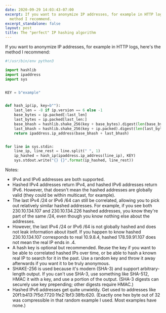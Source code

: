```yaml
---
date: 2020-09-29 14:03:43-07:00
excerpt: If you want to anonymize IP addresses, for example in HTTP logs, here's the
  method I recommend.
excerpt_standalone: false
layout: post
title: The "perfect" IP hashing algorithm
---
```

If you want to anonymize IP addresses, for example in HTTP logs, here's the method I recommend:

```python
#!/usr/bin/env python3

import hashlib
import ipaddress
import sys


KEY = b"example"


def hash_ip(ip, key=b""):
    last_len = -8 if ip.version == 6 else -1
    base_bytes = ip.packed[:last_len]
    last_bytes = ip.packed[last_len:]
    base_bhash = hashlib.shake_256(key + base_bytes).digest(len(base_bytes))
    last_bhash = hashlib.shake_256(key + ip.packed).digest(len(last_bytes))
    return ipaddress.ip_address(base_bhash + last_bhash)


for line in sys.stdin:
    line_ip, line_rest = line.split(" ", 1)
    ip_hashed = hash_ip(ipaddress.ip_address(line_ip), KEY)
    sys.stdout.write("{} {}".format(ip_hashed, line_rest))
```

Notes:

* IPv4 and IPv6 addresses are both supported.
* Hashed IPv4 addresses return IPv4, and hashed IPv6 addresses return IPv6.  However, that doesn't mean the hashed addresses are globally valid (they could be within multicast, for example).
* The last IPv4 /24 or IPv6 /64 can still be correlated, allowing you to pick out relatively similar hashed addresses.  For example, if you see both 230.10.134.107 and 230.10.134.226 hashed addresses, you know they're part of the same /24, even though you know nothing else about the addresses.
* However, the last IPv4 /24 or IPv6 /64 is not globally hashed and does not leak information about itself.  If you happen to know hashed 230.10.134.107 corresponds to real 10.9.8.4, hashed 178.59.91.107 does not mean the real IP ends in .4.
* A hash key is optional but recommended.  Reuse the key if you want to be able to correlated hashed IPs over time, or be able to hash a known real IP to search for it in the past.  Use a random key and throw it away afterwards if you want it to be truly anonymous.
* SHAKE-256 is used because it's modern (SHA-3) and support arbitrary-length output. If you can't use SHA-3, use something like SHA-512, HMAC it with a key, and use a portion of the output. (SHA-3 digests can securely use key prepending; other digests require HMAC.)
* Hashed IPv6 addresses get quite unwieldy. Get used to addresses like 20f1:b413:7f5d:7720:1fe2:1bf3:38fb:620. (Exactly one hex byte out of 32 was compressible in that random example I used. Most examples have none.)

